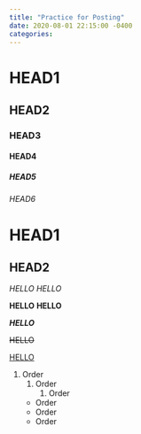 ```yaml
---
title: "Practice for Posting"
date: 2020-08-01 22:15:00 -0400
categories:
---
```


# HEAD1
## HEAD2
### HEAD3
#### HEAD4
##### HEAD5
###### HEAD6

HEAD1
=====
HEAD2
-------

*HELLO* _HELLO_

**HELLO** __HELLO__

**_HELLO_**

~~HELLO~~

<u>HELLO</u>

1. Order
    1. Order
        1. Order
    - Order
    * Order
    + Order
